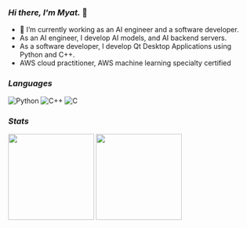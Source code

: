 ### _Hi there, I'm Myat._ 👋

- 🔭 I’m currently working as an AI engineer and a software developer.
- As an AI engineer, I develop AI models, and AI backend servers.
- As a software developer, I develop Qt Desktop Applications using Python and C++.
- AWS cloud practitioner, AWS machine learning specialty certified

### _Languages_

![Python](https://img.shields.io/badge/python-3670A0?style=for-the-badge&logo=python&logoColor=ffdd54)
![C++](https://img.shields.io/badge/c++-%2300599C.svg?style=for-the-badge&logo=c%2B%2B&logoColor=white)
![C](https://img.shields.io/badge/c-%2300599C.svg?style=for-the-badge&logo=c&logoColor=white)


### _Stats_
<p aligh="left">
  <img height="175px" src="https://github-readme-stats-coral-phi-94.vercel.app/api?username=myatmyintzuthin&custom_title=Github%20Stats&show_icons=true&rank_icon=github&theme=midnight-purple" />
  <img height="175px" src="https://github-readme-stats-coral-phi-94.vercel.app/api/top-langs/?username=myatmyintzuthin&layout=compact&theme=midnight-purple" />
</p>
